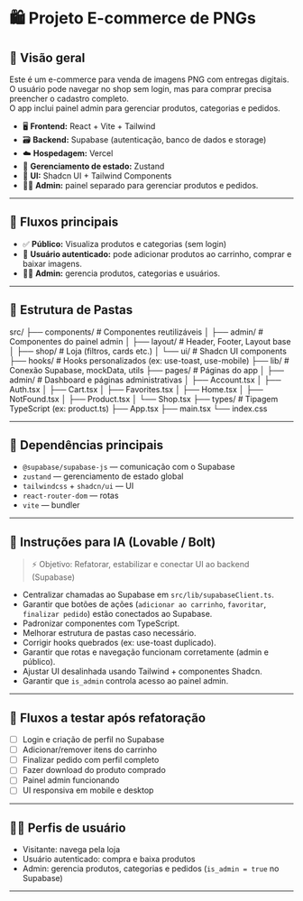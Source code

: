 # 🛍️ Projeto E-commerce de PNGs

## 📌 Visão geral
Este é um e-commerce para venda de imagens PNG com entregas digitais.  
O usuário pode navegar no shop sem login, mas para comprar precisa preencher o cadastro completo.  
O app inclui painel admin para gerenciar produtos, categorias e pedidos.

- 🖥️ **Frontend:** React + Vite + Tailwind  
- 🗃️ **Backend:** Supabase (autenticação, banco de dados e storage)  
- ☁️ **Hospedagem:** Vercel  
- 🧭 **Gerenciamento de estado:** Zustand  
- 🧩 **UI:** Shadcn UI + Tailwind Components  
- 🧑‍💼 **Admin:** painel separado para gerenciar produtos e pedidos.

---

## 🧭 Fluxos principais

- ✅ **Público:** Visualiza produtos e categorias (sem login)  
- 👤 **Usuário autenticado:** pode adicionar produtos ao carrinho, comprar e baixar imagens.  
- 🧑‍💼 **Admin:** gerencia produtos, categorias e usuários.

---

## 📂 Estrutura de Pastas

src/
├── components/ # Componentes reutilizáveis
│ ├── admin/ # Componentes do painel admin
│ ├── layout/ # Header, Footer, Layout base
│ ├── shop/ # Loja (filtros, cards etc.)
│ └── ui/ # Shadcn UI components
├── hooks/ # Hooks personalizados (ex: use-toast, use-mobile)
├── lib/ # Conexão Supabase, mockData, utils
├── pages/ # Páginas do app
│ ├── admin/ # Dashboard e páginas administrativas
│ ├── Account.tsx
│ ├── Auth.tsx
│ ├── Cart.tsx
│ ├── Favorites.tsx
│ ├── Home.tsx
│ ├── NotFound.tsx
│ ├── Product.tsx
│ └── Shop.tsx
├── types/ # Tipagem TypeScript (ex: product.ts)
├── App.tsx
├── main.tsx
└── index.css


---

## 🧰 Dependências principais

- `@supabase/supabase-js` — comunicação com o Supabase  
- `zustand` — gerenciamento de estado global  
- `tailwindcss` + `shadcn/ui` — UI  
- `react-router-dom` — rotas  
- `vite` — bundler

---

## 🧠 Instruções para IA (Lovable / Bolt)

> ⚡ Objetivo: Refatorar, estabilizar e conectar UI ao backend (Supabase)

- Centralizar chamadas ao Supabase em `src/lib/supabaseClient.ts`.
- Garantir que botões de ações (`adicionar ao carrinho`, `favoritar`, `finalizar pedido`) estão conectados ao Supabase.
- Padronizar componentes com TypeScript.
- Melhorar estrutura de pastas caso necessário.
- Corrigir hooks quebrados (ex: use-toast duplicado).
- Garantir que rotas e navegação funcionam corretamente (admin e público).
- Ajustar UI desalinhada usando Tailwind + componentes Shadcn.
- Garantir que `is_admin` controla acesso ao painel admin.

---

## 🧪 Fluxos a testar após refatoração

- [ ] Login e criação de perfil no Supabase
- [ ] Adicionar/remover itens do carrinho
- [ ] Finalizar pedido com perfil completo
- [ ] Fazer download do produto comprado
- [ ] Painel admin funcionando
- [ ] UI responsiva em mobile e desktop

---

## 🧑‍💼 Perfis de usuário

- Visitante: navega pela loja
- Usuário autenticado: compra e baixa produtos
- Admin: gerencia produtos, categorias e pedidos (`is_admin = true` no Supabase)

---
